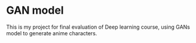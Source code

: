 # GAN model

This is my project for final evaluation of Deep learning course, using GANs model to generate anime characters.